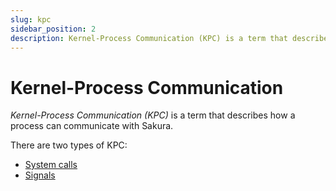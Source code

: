 ```yaml
---
slug: kpc
sidebar_position: 2
description: Kernel-Process Communication (KPC) is a term that describes how a process can communicate with Sakura.
---
```


# Kernel-Process Communication

*Kernel-Process Communication (KPC)* is a term that
describes how a process can communicate with Sakura.

There are two types of KPC:

- [System calls](syscalls.md)
- [Signals](./signals.md)
